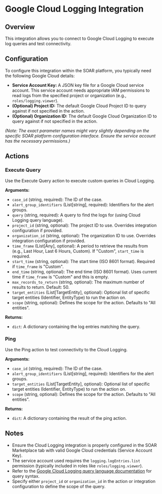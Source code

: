 # Google Cloud Logging Integration

## Overview

This integration allows you to connect to Google Cloud Logging to execute log queries and test connectivity.

## Configuration

To configure this integration within the SOAR platform, you typically need the following Google Cloud details:

*   **Service Account Key:** A JSON key file for a Google Cloud service account. This service account needs appropriate IAM permissions to read logs from the specified project or organization (e.g., `roles/logging.viewer`).
*   **(Optional) Project ID:** The default Google Cloud Project ID to query against if not specified in the action.
*   **(Optional) Organization ID:** The default Google Cloud Organization ID to query against if not specified in the action.

*(Note: The exact parameter names might vary slightly depending on the specific SOAR platform configuration interface. Ensure the service account has the necessary permissions.)*

## Actions

### Execute Query

Use the Execute Query action to execute custom queries in Cloud Logging.

**Arguments:**

*   `case_id` (string, required): The ID of the case.
*   `alert_group_identifiers` (List[string], required): Identifiers for the alert groups.
*   `query` (string, required): A query to find the logs for (using Cloud Logging query language).
*   `project_id` (string, optional): The project ID to use. Overrides integration configuration if provided.
*   `organization_id` (string, optional): The organization ID to use. Overrides integration configuration if provided.
*   `time_frame` (List[Any], optional): A period to retrieve the results from (e.g., Last Hour, Last 6 Hours, Custom). If "Custom", `start_time` is required.
*   `start_time` (string, optional): The start time (ISO 8601 format). Required if `time_frame` is "Custom".
*   `end_time` (string, optional): The end time (ISO 8601 format). Uses current time if `time_frame` is "Custom" and this is empty.
*   `max_records_to_return` (string, optional): The maximum number of results to return. Default: 50.
*   `target_entities` (List[TargetEntity], optional): Optional list of specific target entities (Identifier, EntityType) to run the action on.
*   `scope` (string, optional): Defines the scope for the action. Defaults to "All entities".

**Returns:**

*   `dict`: A dictionary containing the log entries matching the query.

### Ping

Use the Ping action to test connectivity to the Cloud Logging.

**Arguments:**

*   `case_id` (string, required): The ID of the case.
*   `alert_group_identifiers` (List[string], required): Identifiers for the alert groups.
*   `target_entities` (List[TargetEntity], optional): Optional list of specific target entities (Identifier, EntityType) to run the action on.
*   `scope` (string, optional): Defines the scope for the action. Defaults to "All entities".

**Returns:**

*   `dict`: A dictionary containing the result of the ping action.

## Notes

*   Ensure the Cloud Logging integration is properly configured in the SOAR Marketplace tab with valid Google Cloud credentials (Service Account Key).
*   The service account used requires the `logging.logEntries.list` permission (typically included in roles like `roles/logging.viewer`).
*   Refer to the [Google Cloud Logging query language documentation](https://cloud.google.com/logging/docs/view/logging-query-language) for query syntax.
*   Specify either `project_id` or `organization_id` in the action or integration configuration to define the scope of the query.

